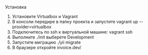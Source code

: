 Установка 


1. Установите Virtualbox и Vagrant
2. В консоли передире в папку проекта и запустите vagrant up --provider=virtualbox
3. Подключитесь по ssh к виртуальной машине: vagrant ssh
4. Выполните ./init выберете Development
5. Запустите миграцию ./yii migrate
6. В браузере откройте invoice.dev/